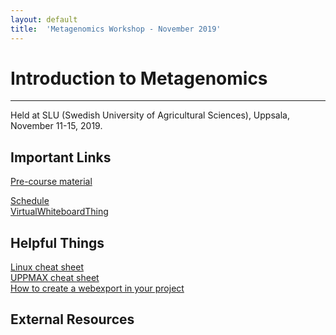 ```yaml
---
layout: default
title:  'Metagenomics Workshop - November 2019'
---
```

 

# Introduction to Metagenomics
---

Held at SLU (Swedish University of Agricultural Sciences), Uppsala,  November 11-15, 2019.  

## Important Links

[Pre-course material](pages/precourse.md)  
<!--- [Course material](pages/tutorial.md) -->  
[Schedule](pages/schedule.md)<br/>
[VirtualWhiteboardThing](https://etherpad.wikimedia.org/p/SLU_metagenomics_course_2019)

## Helpful Things

[Linux cheat sheet](https://scilifelab.github.io/courses/Metagenomics/common/images/linux-cheat-sheet.pdf)  
[UPPMAX cheat sheet](https://scilifelab.github.io/courses/Metagenomics/common/images/uppmax-cheat-sheet.png)  
[How to create a webexport in your project](https://www.uppmax.uu.se/webexport-guide)  

## External Resources
